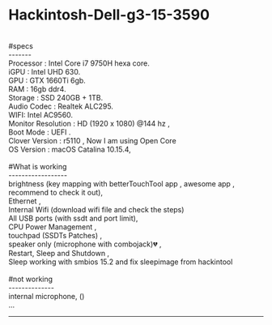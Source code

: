 # Hackintosh-Dell-g3-15-3590<br>
<br>
#specs<br>
-------<br>
Processor : Intel Core i7 9750H hexa core. <br>
iGPU : Intel UHD 630. <br>
GPU : GTX 1660Ti 6gb. <br>
RAM : 16gb ddr4. <br>
Storage :  SSD 240GB +  1TB. <br>
Audio Codec : Realtek ALC295. <br>
WIFI: Intel AC9560. <br>
Monitor Resolution : HD (1920 x 1080) @144 hz ,<br>
Boot Mode : UEFI .<br>
Clover Version : r5110 , Now I am using Open Core<br>
OS Version : macOS Catalina 10.15.4,<br>
<br>
#What is working<br>
------------------<br>
brightness (key mapping with betterTouchTool app , awesome app , recommend to check it out),<br>
Ethernet ,<br>
Internal Wifi (download wifi file and check the steps)<br>
All USB ports (with ssdt and port limit),<br>
CPU Power Management ,<br>
touchpad (SSDTs Patches) ,<br>
speaker only (microphone with combojack)💔 ,<br>
Restart, Sleep and Shutdown ,<br>
Sleep working with smbios 15.2 and fix sleepimage from hackintool<br>
<br>
#not working<br>
--------------<br>
internal microphone, ()<br>
...<br>


-----------------------------------------------------------------------------------------------------------------------------
